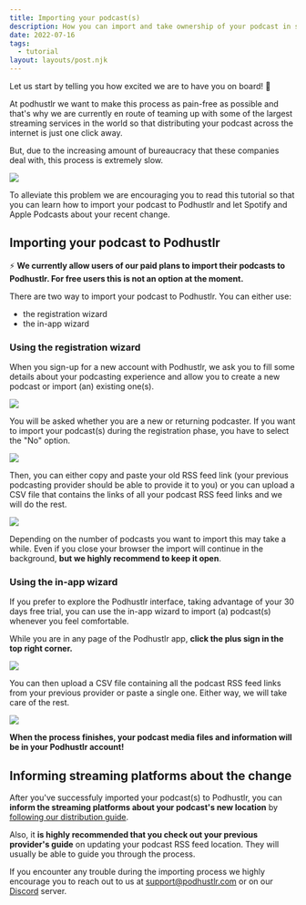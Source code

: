 ```yaml
---
title: Importing your podcast(s)
description: How you can import and take ownership of your podcast in streaming services like Spotify and Apple Music with Podhustlr.
date: 2022-07-16
tags:
  - tutorial
layout: layouts/post.njk
---
```


Let us start by telling you how excited we are to have you on board! 🎉

At podhustlr we want to make this process as pain-free as possible and that's why we are currently en route of teaming up with some of the largest streaming services in the world so that distributing your podcast across the internet is just one click away.

But, due to the increasing amount of bureaucracy that these companies deal with, this process is extremely slow.

![](https://blog.podhustlr.com/img/posts/spotify.png)

To alleviate this problem we are encouraging you to read this tutorial so that you can learn how to import your podcast to Podhustlr and let Spotify and Apple Podcasts about your recent change.

## Importing your podcast to Podhustlr

⚡ **We currently allow users of our paid plans to import their podcasts to Podhustlr. For free users this is not an option at the moment.**

There are two way to import your podcast to Podhustlr. You can either use:
- the registration wizard
- the in-app wizard

### Using the registration wizard

When you sign-up for a new account with Podhustlr, we ask you to fill some details about your podcasting experience and allow you to create a new podcast or import (an) existing one(s).

![](https://blog.podhustlr.com/img/posts/start-journey-podhustlr.png)

You will be asked whether you are a new or returning podcaster. If you want to import your podcast(s) during the registration phase, you have to select the "No" option.

![](https://blog.podhustlr.com/img/posts/first-time-podcast-host-wizard.png)


Then, you can either copy and paste your old RSS feed link (your previous podcasting provider should be able to provide it to you) or you can upload a CSV file that contains the links of all your podcast RSS feed links and we will do the rest.

![](https://blog.podhustlr.com/img/posts/wizard-import-csv.png)

Depending on the number of podcasts you want to import this may take a while. Even if you close your browser the import will continue in the background, **but we highly recommend to keep it open**.

### Using the in-app wizard

If you prefer to explore the Podhustlr interface, taking advantage of your 30 days free trial, you can use the in-app wizard to import (a) podcast(s) whenever you feel comfortable.

While you are in any page of the Podhustlr app, **click the plus sign in the top right corner.**

![](https://blog.podhustlr.com/img/posts/in-app-wizard-plus-sign.png)

You can then upload a CSV file containing all the podcast RSS feed links from your previous provider or paste a single one. Either way, we will take care of the rest.

![](https://blog.podhustlr.com/img/posts/in-app-wizard.png)

**When the process finishes, your podcast media files and information will be in your Podhustlr account!**

## Informing streaming platforms about the change

After you've successfuly imported your podcast(s) to Podhustlr, you can **inform the streaming platforms about your podcast's new location** by [following our distribution guide](https://blog.podhustlr.com/posts/distribution).

Also, it **is highly recommended that you check out your previous provider's guide** on updating your podcast RSS feed location. They will usually be able to guide you through the process.

If you encounter any trouble during the importing process we highly encourage you to reach out to us at support@podhustlr.com or on our [Discord](https://discord.gg/MknU465A) server.
